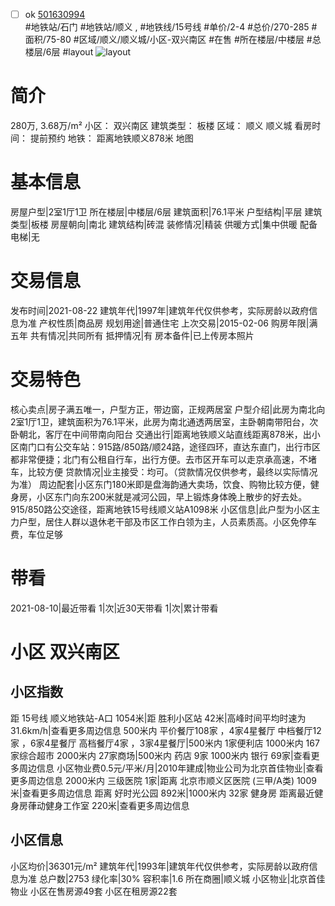 - [ ] ok [501630994](https://bj.5i5j.com/ershoufang/501630994.html)  
 #地铁站/石门 #地铁站/顺义 ,  #地铁线/15号线
#单价/2-4 #总价/270-285 #面积/75-80   #区域/顺义/顺义城/小区-双兴南区 #在售 #所在楼层/中楼层 #总楼层/6层 #layout 
![layout](http://image2a.5i5j.com/bdir/layout/9ce8f1afc8ba4e9baed090abdb6a3b9d.jpg_P5.jpg) 
# 简介 
 280万,  3.68万/m² 
小区： 双兴南区
建筑类型： 板楼
区域： 顺义 顺义城
看房时间： 提前预约
地铁： 距离地铁顺义878米 地图
# 基本信息 
 房屋户型|2室1厅1卫
所在楼层|中楼层/6层
建筑面积|76.1平米
户型结构|平层
建筑类型|板楼
房屋朝向|南北
建筑结构|砖混
装修情况|精装
供暖方式|集中供暖
配备电梯|无
# 交易信息 
 发布时间|2021-08-22
建筑年代|1997年|建筑年代仅供参考，实际房龄以政府信息为准
产权性质|商品房
规划用途|普通住宅
上次交易|2015-02-06
购房年限|满五年
共有情况|共同所有
抵押情况|有
房本备件|已上传房本照片
# 交易特色 
 核心卖点|房子满五唯一，户型方正，带边窗，正规两居室
户型介绍|此房为南北向2室1厅1卫，建筑面积为76.1平米，此房为南北通透两居室，主卧朝南带阳台，次卧朝北，客厅在中间带南向阳台
交通出行|距离地铁顺义站直线距离878米，出小区南门口有公交车站：915路/850路/顺24路，途径四环，直达东直门，出行市区都非常便捷；北门有公租自行车，出行方便。去市区开车可以走京承高速，不堵车，比较方便
贷款情况|业主接受：均可。（贷款情况仅供参考，最终以实际情况为准）
周边配套|小区东门180米即是盘海韵通大卖场，饮食、购物比较方便，健身房，小区东门向东200米就是减河公园，早上锻炼身体晚上散步的好去处。915/850路公交途径，距离地铁15号线顺义站A1098米
小区信息|此户型为小区主力户型，居住人群以退休老干部及市区工作白领为主，人员素质高。小区免停车费，车位足够
# 带看 
 2021-08-10|最近带看	 1|次|近30天带看	 1|次|累计带看
# 小区 双兴南区
## 小区指数 
 距 15号线 顺义地铁站-A口 1054米|距 胜利小区站 42米|高峰时间平均时速为31.6km/h|查看更多周边信息
500米内 平价餐厅108家 ，4家4星餐厅
中档餐厅12家 ，6家4星餐厅
高档餐厅4家 ，3家4星餐厅|500米内 1家便利店
1000米内 167家综合超市
2000米内 27家商场|500米内 药店 9家
1000米内 银行 69家|查看更多周边信息
小区物业费0.5元/平米/月|2010年建成|物业公司为北京首佳物业|查看更多周边信息
2000米内 三级医院 1家|距离 北京市顺义区医院 (三甲/A类) 1009米|查看更多周边信息
距离 好时光公园 892米|1000米内 32家 健身房
距离最近健身房葎动健身工作室 220米|查看更多周边信息
## 小区信息 
 小区均价|36301元/m²
建筑年代|1993年|建筑年代仅供参考，实际房龄以政府信息为准
总户数|2753
绿化率|30%
容积率|1.6
所在商圈|顺义城
小区物业|北京首佳物业
小区在售房源49套
小区在租房源22套
